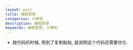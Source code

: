 ```yaml
---
layout: post
title: 编程思想
categories: 计算机
description: 编程思想
keywords: 编程思想, 计算机
---
```


* 敲代码的时候, 用到了复制粘贴, 就说明这个代码还需要优化.